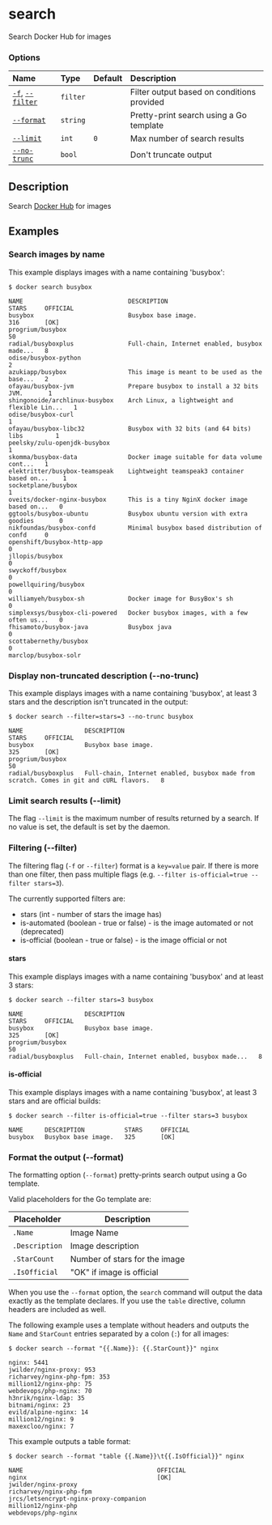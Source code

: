# search

<!---MARKER_GEN_START-->
Search Docker Hub for images

### Options

| Name                                   | Type     | Default | Description                                |
|:---------------------------------------|:---------|:--------|:-------------------------------------------|
| [`-f`](#filter), [`--filter`](#filter) | `filter` |         | Filter output based on conditions provided |
| [`--format`](#format)                  | `string` |         | Pretty-print search using a Go template    |
| [`--limit`](#limit)                    | `int`    | `0`     | Max number of search results               |
| [`--no-trunc`](#no-trunc)              | `bool`   |         | Don't truncate output                      |


<!---MARKER_GEN_END-->

## Description

Search [Docker Hub](https://hub.docker.com) for images

## Examples

### Search images by name

This example displays images with a name containing 'busybox':

```console
$ docker search busybox

NAME                             DESCRIPTION                                     STARS     OFFICIAL
busybox                          Busybox base image.                             316       [OK]
progrium/busybox                                                                 50
radial/busyboxplus               Full-chain, Internet enabled, busybox made...   8
odise/busybox-python                                                             2
azukiapp/busybox                 This image is meant to be used as the base...   2
ofayau/busybox-jvm               Prepare busybox to install a 32 bits JVM.       1
shingonoide/archlinux-busybox    Arch Linux, a lightweight and flexible Lin...   1
odise/busybox-curl                                                               1
ofayau/busybox-libc32            Busybox with 32 bits (and 64 bits) libs         1
peelsky/zulu-openjdk-busybox                                                     1
skomma/busybox-data              Docker image suitable for data volume cont...   1
elektritter/busybox-teamspeak    Lightweight teamspeak3 container based on...    1
socketplane/busybox                                                              1
oveits/docker-nginx-busybox      This is a tiny NginX docker image based on...   0
ggtools/busybox-ubuntu           Busybox ubuntu version with extra goodies       0
nikfoundas/busybox-confd         Minimal busybox based distribution of confd     0
openshift/busybox-http-app                                                       0
jllopis/busybox                                                                  0
swyckoff/busybox                                                                 0
powellquiring/busybox                                                            0
williamyeh/busybox-sh            Docker image for BusyBox's sh                   0
simplexsys/busybox-cli-powered   Docker busybox images, with a few often us...   0
fhisamoto/busybox-java           Busybox java                                    0
scottabernethy/busybox                                                           0
marclop/busybox-solr
```

### <a name="no-trunc"></a> Display non-truncated description (--no-trunc)

This example displays images with a name containing 'busybox',
at least 3 stars and the description isn't truncated in the output:

```console
$ docker search --filter=stars=3 --no-trunc busybox

NAME                 DESCRIPTION                                                                               STARS     OFFICIAL
busybox              Busybox base image.                                                                       325       [OK]
progrium/busybox                                                                                               50
radial/busyboxplus   Full-chain, Internet enabled, busybox made from scratch. Comes in git and cURL flavors.   8
```

### <a name="limit"></a> Limit search results (--limit)

The flag `--limit` is the maximum number of results returned by a search. If no
value is set, the default is set by the daemon.

### <a name="filter"></a> Filtering (--filter)

The filtering flag (`-f` or `--filter`) format is a `key=value` pair. If there is more
than one filter, then pass multiple flags (e.g. `--filter is-official=true --filter stars=3`).

The currently supported filters are:

- stars (int - number of stars the image has)
- is-automated (boolean - true or false) - is the image automated or not (deprecated)
- is-official (boolean - true or false) - is the image official or not

#### stars

This example displays images with a name containing 'busybox' and at
least 3 stars:

```console
$ docker search --filter stars=3 busybox

NAME                 DESCRIPTION                                     STARS     OFFICIAL
busybox              Busybox base image.                             325       [OK]
progrium/busybox                                                     50
radial/busyboxplus   Full-chain, Internet enabled, busybox made...   8
```

#### is-official

This example displays images with a name containing 'busybox', at least
3 stars and are official builds:

```console
$ docker search --filter is-official=true --filter stars=3 busybox

NAME      DESCRIPTION           STARS     OFFICIAL
busybox   Busybox base image.   325       [OK]
```

### <a name="format"></a> Format the output (--format)

The formatting option (`--format`) pretty-prints search output
using a Go template.

Valid placeholders for the Go template are:

| Placeholder    | Description                                    |
|----------------|------------------------------------------------|
| `.Name`        | Image Name                                     |
| `.Description` | Image description                              |
| `.StarCount`   | Number of stars for the image                  |
| `.IsOfficial`  | "OK" if image is official                      |

When you use the `--format` option, the `search` command will
output the data exactly as the template declares. If you use the
`table` directive, column headers are included as well.

The following example uses a template without headers and outputs the
`Name` and `StarCount` entries separated by a colon (`:`) for all images:

```console
$ docker search --format "{{.Name}}: {{.StarCount}}" nginx

nginx: 5441
jwilder/nginx-proxy: 953
richarvey/nginx-php-fpm: 353
million12/nginx-php: 75
webdevops/php-nginx: 70
h3nrik/nginx-ldap: 35
bitnami/nginx: 23
evild/alpine-nginx: 14
million12/nginx: 9
maxexcloo/nginx: 7
```

This example outputs a table format:

```console
$ docker search --format "table {{.Name}}\t{{.IsOfficial}}" nginx

NAME                                     OFFICIAL
nginx                                    [OK]
jwilder/nginx-proxy
richarvey/nginx-php-fpm
jrcs/letsencrypt-nginx-proxy-companion
million12/nginx-php
webdevops/php-nginx
```
